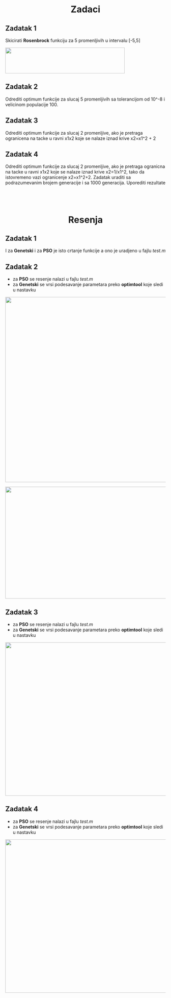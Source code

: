 <h1 align = "center"> Zadaci </h1>

## Zadatak 1
Skicirati **Rosenbrock** funkciju za 5 promenljivih u intervalu [-5,5]
<p align="left">
  <img width="375" height="81" src="https://i.ibb.co/ch5nmf0/Rosenbrock-function.png">
</p>

## Zadatak 2
Odrediti optimum funkcije za slucaj 5 promenljivih sa tolerancijom od 10^-8 i velicinom populacije 100.
## Zadatak 3
Odrediti optimum funkcije za slucaj 2 promenljive, ako je pretraga ogranicena na tacke u ravni x1x2 koje se nalaze iznad krive x2=x1^2 + 2
## Zadatak 4
Odrediti optimum funkcije za slucaj 2 promenljive, ako je pretraga ogranicna na tacke u ravni x1x2 koje se nalaze iznad krive x2=1/x1^2, tako da istovremeno vazi ogranicenje x2=x1^2+2. Zadatak uraditi sa podrazumevanim brojem generacije i sa 1000 generacija. Uporediti rezultate <br /> <br>
<br>
<br>
<h1 align = "center"> Resenja </h1>

## Zadatak 1
I za **Genetski** i za **PSO** je isto crtanje funkcije a ono je uradjeno u fajlu *test.m*

## Zadatak 2
  - za **PSO** se resenje nalazi u fajlu *test.m* 
  - za **Genetski** se vrsi podesavanje parametara preko **optimtool** koje sledi u nastavku
<p align="center">
  <img width="775" height="581" src="https://i.ibb.co/5sTCMhz/zad2.png">
</p>
<p align="center">
  <img width="775" height="351" src="https://i.ibb.co/5cMnCKB/zad22.png">
</p>

## Zadatak 3
  - za **PSO** se resenje nalazi u fajlu *test.m*
  - za **Genetski** se vrsi podesavanje parametara preko **optimtool** koje sledi u nastavku
<p align="center">
  <img width="775" height="481" src="https://i.ibb.co/xL0WgMX/zad3.png">
</p>
  
  
## Zadatak 4
  - za **PSO** se resenje nalazi u fajlu *test.m*
  - za **Genetski** se vrsi podesavanje parametara preko **optimtool** koje sledi u nastavku 
<p align="center">
  <img width="775" height="481" src="https://i.ibb.co/Q67qWPV/zad4.png">
</p>  
  
  
  
  
  
  
  
  